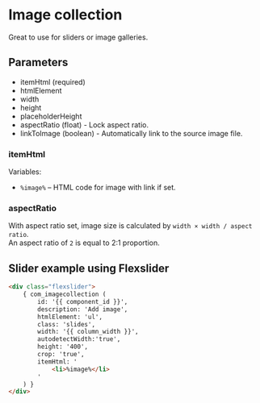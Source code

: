 # Image collection

Great to use for sliders or image galleries. 


## Parameters

* itemHtml (required)
* htmlElement
* width
* height
* placeholderHeight
* aspectRatio (float) - Lock aspect ratio.
* linkToImage (boolean) - Automatically link to the source image file.

### itemHtml

Variables:

* `%image%` – HTML code for image with link if set.

### aspectRatio

With aspect ratio set, image size is calculated by `width × width / aspect ratio`.  
An aspect ratio of `2` is equal to 2:1 proportion.


## Slider example using Flexslider

```html
<div class="flexslider">
	{ com_imagecollection (
		id: '{{ component_id }}',
		description: 'Add image',
		htmlElement: 'ul',
		class: 'slides',
		width: '{{ column_width }}',
		autodetectWidth:'true',
		height: '400',
		crop: 'true',
		itemHtml: '
			<li>%image%</li>
		'
	) }
</div>
```
